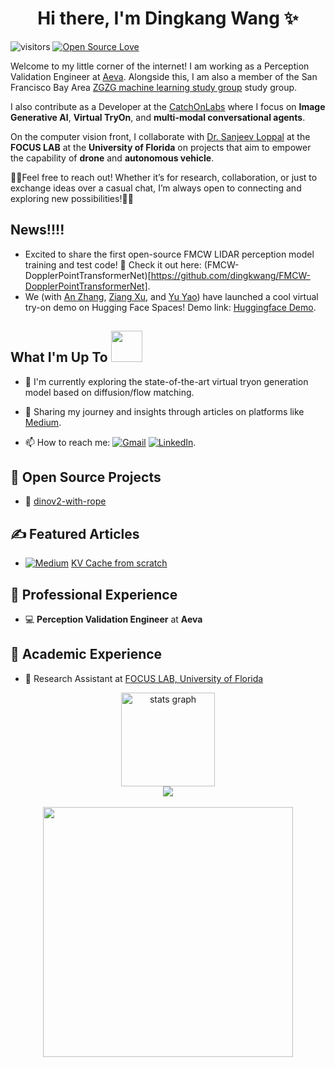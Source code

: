 <h1 align="center">Hi there, I'm Dingkang Wang ✨</h1>


![visitors](https://visitor-badge.laobi.icu/badge?page_id=dingkwang.dingkwang)
[![Open Source Love](https://badges.frapsoft.com/os/v1/open-source.svg?v=102)](https://github.com/dingkwang)


Welcome to my little corner of the internet! I am working as a Perception Validation Engineer at [Aeva](aeva.ai). Alongside this, I am also a member of the San Francisco Bay Area [ZGZG machine learning study group](https://www.youtube.com/watch?v=sx4zDrBFx8g) study group.

I also contribute as a Developer at the [CatchOnLabs](https://github.com/nftblackmagic) where I focus on **Image Generative AI**, **Virtual TryOn**, and **multi-modal conversational agents**.

On the computer vision front, I collaborate with [Dr. Sanjeev Loppal](https://focus.ece.ufl.edu/team/) at the **FOCUS LAB** at the **University of Florida** on projects that aim to empower the capability of **drone** and **autonomous vehicle**.


🌟🌟Feel free to reach out! Whether it’s for research, collaboration, or just to exchange ideas over a casual chat, I’m always open to connecting and exploring new possibilities!🌟🌟


## News!!!!
- Excited to share the first open-source FMCW LIDAR perception model training and test code! 🌟 Check it out here: (FMCW-DopplerPointTransformerNet)[https://github.com/dingkwang/FMCW-DopplerPointTransformerNet].
- We (with [An Zhang](https://www.linkedin.com/in/an-zhang-4412b8133/), [Ziang Xu](https://www.linkedin.com/in/stevexu24/), and [Yu Yao](https://www.linkedin.com/in/yu-brian-yao/)) have launched a cool virtual try-on demo on Hugging Face Spaces! Demo link: [Huggingface Demo](https://huggingface.co/spaces/xiaozaa/catvton-flux-try-on).


## What I'm Up To <img  height=50px src="https://user-images.githubusercontent.com/74038190/226127923-0e8b7792-7b3c-462b-951b-63c96ba1a5af.gif" />

- 🌱 I'm currently exploring the state-of-the-art virtual tryon generation model based on diffusion/flow matching. 
- 📝 Sharing my journey and insights through articles on platforms like [Medium](https://medium.com/@wangdk93).

- 📫 How to reach me: [![Gmail](https://img.shields.io/badge/Gmail-D14836?style=&logo=gmail&logoColor=white)](mailto:wangdk93@gmail.com)  [![LinkedIn](https://img.shields.io/badge/LinkedIn-2d64bc?style=&logo=linkedin&logoColor=white)](https://www.linkedin.com/in/dingkang-wang-661219a0/).

## 🚀 Open Source Projects
- 🌟 [dinov2-with-rope](https://github.com/dingkwang/dinov2-with-rope)

## ✍️ Featured Articles
-  [![Medium](https://img.shields.io/badge/Medium-12100E?style=&logo=medium&logoColor=white)](https://medium.com/@limyoonaxi) [KV Cache from scratch](https://medium.com/@wangdk93/kv-cache-from-scratch-94ca42fb2404)

## 💼 Professional Experience
- 💻 **Perception Validation Engineer** at **Aeva**

  
## 🔬 Academic Experience
- 🤖 Research Assistant at [FOCUS LAB, University of Florida](https://focus.ece.ufl.edu/team/)

<div align="center">
  <img src="https://github-readme-stats.vercel.app/api?username=dingkang)](https://github.com/dingkang/github-readme-stats" height="150" alt="stats graph"  />
</div>

<div align="center">
  <img src="https://profile-counter.glitch.me/H-Freax/count.svg?"  />
</div>

<br clear="both">

<div align="center">
  <img height="400" src="https://user-images.githubusercontent.com/74038190/225813708-98b745f2-7d22-48cf-9150-083f1b00d6c9.gif"  />
</div>
